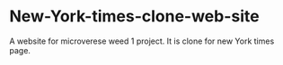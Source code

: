 # New-York-times-clone-web-site
A website for microverese weed 1 project. It is clone for new York times page.
